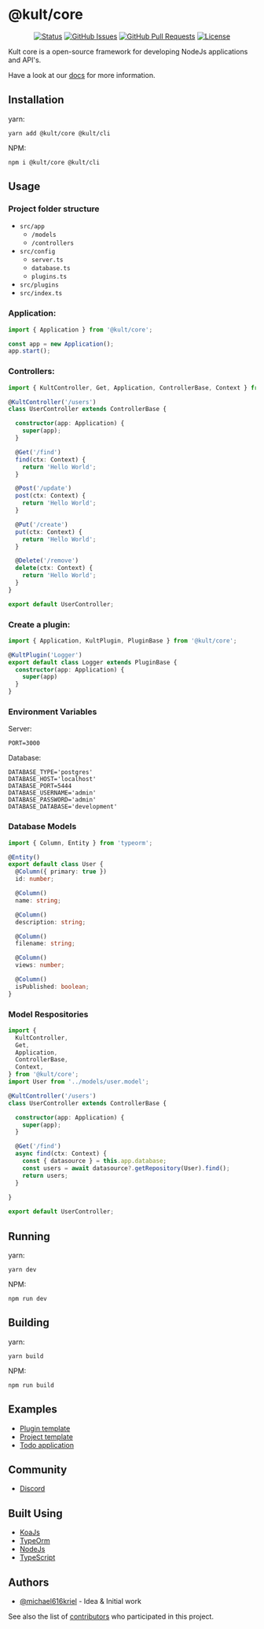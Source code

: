 # @kult/core

<div align="center">

[![Status](https://img.shields.io/badge/status-active-success.svg)]()
[![GitHub Issues](https://img.shields.io/github/issues/michael616kriel/kult-core.svg)](https://github.com/michael616kriel/kult-core/issues)
[![GitHub Pull Requests](https://img.shields.io/github/issues-pr/michael616kriel/kult-core.svg)](https://github.com/michael616kriel/kult-core/pulls)
[![License](https://img.shields.io/badge/license-MIT-blue.svg)](/LICENSE)

</div>


Kult core is a open-source framework for developing NodeJs applications and API's.

Have a look at our [docs](https://michael616kriel.github.io/kult-docs/) for more information.

## Installation

yarn:
```
yarn add @kult/core @kult/cli
```

NPM:
```
npm i @kult/core @kult/cli
```

## Usage


### Project folder structure
- `src/app`
  - `/models`
  - `/controllers`
- `src/config`
  - `server.ts`
  - `database.ts`
  - `plugins.ts`
- `src/plugins`
- `src/index.ts`

### Application:

```typescript
import { Application } from '@kult/core';

const app = new Application();
app.start();
```
 
### Controllers:

```typescript
import { KultController, Get, Application, ControllerBase, Context } from '@kult/core';

@KultController('/users')
class UserController extends ControllerBase {

  constructor(app: Application) {
    super(app);
  }

  @Get('/find')
  find(ctx: Context) {
    return 'Hello World';
  }

  @Post('/update')
  post(ctx: Context) {
    return 'Hello World';
  }

  @Put('/create')
  put(ctx: Context) {
    return 'Hello World';
  }

  @Delete('/remove')
  delete(ctx: Context) {
    return 'Hello World';
  }
}

export default UserController;
```

### Create a plugin:

```typescript
import { Application, KultPlugin, PluginBase } from '@kult/core';

@KultPlugin('Logger')
export default class Logger extends PluginBase {
  constructor(app: Application) {
    super(app)
  }
}
```

### Environment Variables

Server:
```
PORT=3000
```

Database:
```
DATABASE_TYPE='postgres'
DATABASE_HOST='localhost'
DATABASE_PORT=5444
DATABASE_USERNAME='admin'
DATABASE_PASSWORD='admin'
DATABASE_DATABASE='development'
```

### Database Models

```typescript title="src/app/model/user.model.ts"
import { Column, Entity } from 'typeorm';

@Entity()
export default class User {
  @Column({ primary: true })
  id: number;

  @Column()
  name: string;

  @Column()
  description: string;

  @Column()
  filename: string;

  @Column()
  views: number;

  @Column()
  isPublished: boolean;
}
```

### Model Respositories

```typescript title="src/app/controllers/user.controller.ts"
import {
  KultController,
  Get,
  Application,
  ControllerBase,
  Context,
} from '@kult/core';
import User from '../models/user.model';

@KultController('/users')
class UserController extends ControllerBase {

  constructor(app: Application) {
    super(app);
  }

  @Get('/find')
  async find(ctx: Context) {
    const { datasource } = this.app.database;
    const users = await datasource?.getRepository(User).find();
    return users;
  }
  
}

export default UserController;
```

## Running
yarn:
```
yarn dev
```

NPM:
```
npm run dev
```

## Building
yarn:
```
yarn build
```

NPM:
```
npm run build
```

## Examples
  - [Plugin template](https://github.com/michael616kriel/kult-plugin-template)
  - [Project template](https://github.com/michael616kriel/kult-template)
  - [Todo application](https://github.com/michael616kriel/kult-todo-example)

## Community
  - [Discord](https://discord.gg/dRwGqHvE)
 
## Built Using <a name = "built_using"></a>

- [KoaJs](https://koajs.com/) 
- [TypeOrm](https://typeorm.io/) 
- [NodeJs](https://nodejs.org/en/) 
- [TypeScript](https://www.typescriptlang.org/) 

## Authors <a name = "authors"></a>

- [@michael616kriel](https://github.com/michael616kriel) - Idea & Initial work

See also the list of [contributors](https://github.com/michael616kriel/kult-core/contributors) who participated in this project.